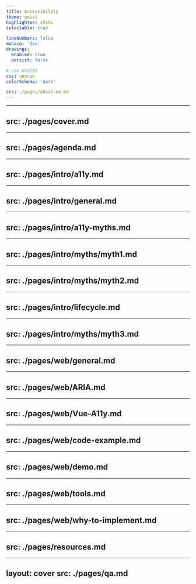```yaml
---
title: Accessibility
theme: geist
highlighter: shiki
selectable: true

lineNumbers: false
monaco: 'dev'
drawings:
  enabled: true
  persist: false

# use UnoCSS
css: unocss
colorSchema: 'dark'

src: ./pages/about-me.md
---
```


---
src: ./pages/cover.md
---

---
src: ./pages/agenda.md
---

---
src: ./pages/intro/a11y.md
---

---
src: ./pages/intro/general.md
---

---
src: ./pages/intro/a11y-myths.md
---

---
src: ./pages/intro/myths/myth1.md
---

---
src: ./pages/intro/myths/myth2.md
---

---
src: ./pages/intro/lifecycle.md
---

---
src: ./pages/intro/myths/myth3.md
---

---
src: ./pages/web/general.md
---

---
src: ./pages/web/ARIA.md
---

---
src: ./pages/web/Vue-A11y.md
---

---
src: ./pages/web/code-example.md
---

---
src: ./pages/web/demo.md
---

---
src: ./pages/web/tools.md
---

---
src: ./pages/web/why-to-implement.md
---

---
src: ./pages/resources.md
---

---
layout: cover
src: ./pages/qa.md
---

